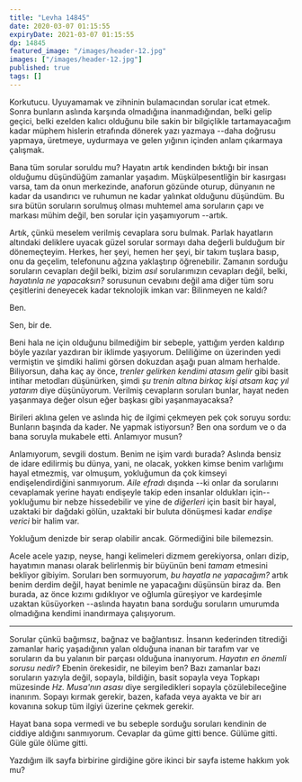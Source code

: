 ```yaml
---
title: "Levha 14845"
date: 2020-03-07 01:15:55
expiryDate: 2021-03-07 01:15:55
dp: 14845
featured_image: "/images/header-12.jpg"
images: ["/images/header-12.jpg"]
published: true
tags: []
---
```





Korkutucu. Uyuyamamak ve zihninin bulamacından sorular icat etmek. Sonra bunların aslında karşında olmadığına inanmadığından, belki gelip geçici, belki ezelden kalıcı olduğunu bile sakin bir bilgiçlikle tartamayacağım kadar müphem hislerin etrafında dönerek yazı yazmaya --daha doğrusu yapmaya, üretmeye, uydurmaya ve gelen yığının içinden anlam çıkarmaya çalışmak.

Bana tüm sorular soruldu mu? Hayatın artık kendinden bıktığı bir insan olduğumu düşündüğüm zamanlar yaşadım. Müşkülpesentliğin bir kasırgası varsa, tam da onun merkezinde, anaforun gözünde oturup, dünyanın ne kadar da usandırıcı ve ruhumun ne kadar yalınkat olduğunu düşündüm. Bu sıra bütün soruların sorulmuş olması muhtemel ama soruların çapı ve markası mühim değil, ben sorular için yaşamıyorum --artık. 

Artık, çünkü meselem verilmiş cevaplara soru bulmak. Parlak hayatların altındaki deliklere uyacak güzel sorular sormayı daha değerli bulduğum bir dönemeçteyim. Herkes, her şeyi, hemen her şeyi, bir takım tuşlara basıp, onu da geçelim, telefonunu ağzına yaklaştırıp öğrenebilir. Zamanın sorduğu soruların cevapları değil belki, bizim *asıl* sorularımızın cevapları değil, belki, *hayatınla ne yapacaksın?* sorusunun cevabını değil ama diğer tüm soru çeşitlerini deneyecek kadar teknolojik imkan var: Bilinmeyen ne kaldı?

Ben. 

Sen, bir de. 

Beni hala ne için olduğunu bilmediğim bir sebeple, yattığım yerden kaldırıp böyle yazılar yazdıran bir iklimde yaşıyorum. Deliliğime on üzerinden yedi vermiştin ve şimdiki halimi görsen dokuzdan aşağı puan almam herhalde. Biliyorsun, daha kaç ay önce, *trenler gelirken kendimi atasım gelir* gibi basit intihar metodları düşünürken, şimdi *şu trenin altına birkaç kişi atsam kaç yıl yatarım* diye düşünüyorum. Verilmiş cevapların soruları bunlar, hayat neden yaşanmaya değer olsun eğer başkası gibi yaşanmayacaksa?

Birileri aklına gelen ve aslında hiç de ilgimi çekmeyen pek çok soruyu sordu: Bunların başında da kader. Ne yapmak istiyorsun? Ben ona sordum ve o da bana soruyla mukabele etti. Anlamıyor musun? 

Anlamıyorum, sevgili dostum. Benim ne işim vardı burada? Aslında bensiz de idare edilirmiş bu dünya, yani, ne olacak, yokken kimse benim varlığımı hayal etmezmiş, var olmuşum, yokluğumun da çok kimseyi endişelendirdiğini sanmıyorum. *Aile efradı* dışında --ki onlar da sorularını cevaplamak yerine hayatı endişeyle takip eden insanlar oldukları için-- yokluğumu bir nebze hissedebilir ve yine de *diğerleri* için basit bir hayal, uzaktaki bir dağdaki gölün, uzaktaki bir buluta dönüşmesi kadar *endişe verici* bir halim var. 

Yokluğum denizde bir serap olabilir ancak. Görmediğini bile bilemezsin. 

Acele acele yazıp, neyse, hangi kelimeleri dizmem gerekiyorsa, onları dizip, hayatımın manası olarak belirlenmiş bir büyünün beni *tamam* etmesini bekliyor gibiyim. Soruları ben sormuyorum, *bu hayatla ne yapacağım?* artık benim derdim değil, hayat benimle ne yapacağını düşünsün biraz da. Ben burada, az önce kızımı gıdıklıyor ve oğlumla güreşiyor ve kardeşimle uzaktan küsüyorken --aslında hayatın bana sorduğu soruların umurumda olmadığına kendimi inandırmaya çalışıyorum. 

----

Sorular çünkü bağımsız, bağnaz ve bağlantısız. İnsanın kederinden titrediği zamanlar hariç yaşadığının yalan olduğuna inanan bir tarafım var ve soruların da bu yalanın bir parçası olduğuna inanıyorum. *Hayatın en önemli sorusu nedir?* Ebenin örekesidir, ne bileyim ben? Bazı zamanlar bazı soruların yazıyla değil, sopayla, bildiğin, basit sopayla veya Topkapı müzesinde *Hz. Musa'nın asası* diye sergiledikleri sopayla çözülebileceğine inanırım. Sopayı kırmak gerekir, bazen, kafada veya ayakta ve bir arı kovanına sokup tüm ilgiyi üzerine çekmek gerekir. 

Hayat bana sopa vermedi ve bu sebeple sorduğu soruları kendinin de ciddiye aldığını sanmıyorum. Cevaplar da güme gitti bence. Gülüme gitti. Güle güle ölüme gitti. 

Yazdığım ilk sayfa birbirine girdiğine göre ikinci bir sayfa isteme hakkım yok mu?

